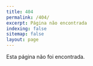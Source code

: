 ```yaml
---
title: 404
permalink: /404/
excerpt: Página não encontrada
indexing: false
sitemap: false
layout: page
---
```


Esta página não foi encontrada.
